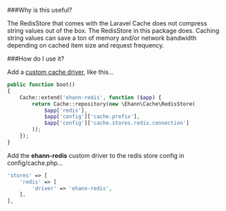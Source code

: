 ###Why is this useful?

The RedisStore that comes with the Laravel Cache does not compress string values out of the box.
  The RedisStore in this package does. Caching string values can save a ton of memory and/or network bandwidth depending on 
  cached item size and request frequency.

###How do I use it?

Add a [custom cache driver](https://laravel.com/docs/5.3/cache#adding-custom-cache-drivers), like this...

```php
public function boot()
{
    Cache::extend('ehann-redis', function ($app) {
        return Cache::repository(new \Ehann\Cache\RedisStore(
            $app['redis'],
            $app['config']['cache.prefix'],
            $app['config']['cache.stores.redis.connection']
        ));
    });
}
```

Add the **ehann-redis** custom driver to the redis store config in config/cache.php...

```php
'stores' => [
    'redis' => [
        'driver' => 'ehann-redis',
    ],
],
```

